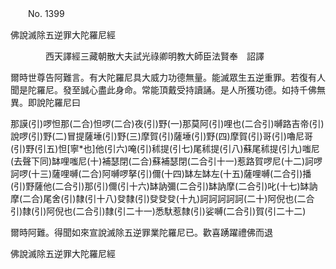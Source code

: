 ﻿　　No. 1399

佛說滅除五逆罪大陀羅尼經

　　　　西天譯經三藏朝散大夫試光祿卿明教大師臣法賢奉　詔譯


爾時世尊告阿難言。有大陀羅尼具大威力功德無量。能滅眾生五逆重罪。若復有人聞是陀羅尼。發至誠心盡此身命。常能頂戴受持讀誦。是人所獲功德。如持千佛無異。即說陀羅尼曰

那謨(引)啰怛那(二合)怛啰(二合)夜(引)野(一)那莫阿(引)哩也(二合引)嚩路吉帝(引)說啰(引)野(二)冒提薩埵(引)野(三)摩賀(引)薩埵(引)野(四)摩賀(引)哥(引)嚕尼哥(引)野(引五)怛[寧*也]他(引六)唵(引)秫提(引七)尾秫提(引八)蘇尾秫提(引九)嗤尼(去聲下同)缽哩嗤尼(十)補瑟閉(二合)蘇補瑟閉(二合引十一)惹路賀啰尼(十二)訶啰訶啰(十三)薩哩嚩(二合)阿嚩啰拏(引)儞(十四)缽左缽左(十五)薩哩嚩(二合引)播(引)野薩他(二合引)那(引)儞(引十六)缽訥彌(二合引)缽訥摩(二合引)叱(十七)缽訥摩(二合)尾舍(引)隸(引十八)癹隸(引)癹癹癹(十九)訶訶訶訶訶(二十)阿倪也(二合引)隸(引)阿倪也(二合引)隸(引二十一)悉馱惹隸(引)娑嚩(二合引)賀(引二十二)

爾時阿難。得聞如來宣說滅除五逆罪業陀羅尼已。歡喜踴躍禮佛而退

佛說滅除五逆罪大陀羅尼經

